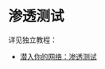 # 渗透测试

详见独立教程：

* [潜入你的网络：渗透测试](https://book.crifan.org/books/infiltrate_your_net_penetration_testing/website/)
